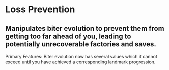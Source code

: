 # Loss Prevention
Manipulates biter evolution to prevent them from getting too far ahead of you, leading to potentially unrecoverable factories and saves.
-----------------
Primary Features:
Biter evolution now has several values which it cannot exceed until you have achieved a corresponding landmark progression.